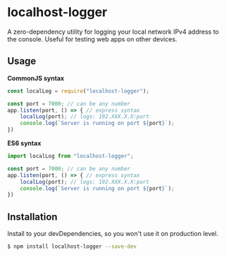 # localhost-logger

A zero-dependency utility for logging your local network IPv4 address to the console. Useful for testing web apps on other devices.

## Usage
**CommonJS syntax**  
```js
const localLog = require("localhost-logger");

const port = 7000; // can be any number
app.listen(port, () => { // express syntax
	localLog(port); // logs: 192.XXX.X.X:port
	console.log(`Server is running on port ${port}`);
})
```

**ES6 syntax**
```js
import localLog from "localhost-logger";

const port = 7000; // can be any number
app.listen(port, () => { // express syntax
	localLog(port); // logs: 192.XXX.X.X:port
	console.log(`Server is running on port ${port}`);
})
```

## Installation
Install to your devDependencies, so you won't use it on production level.  
```sh
$ npm install localhost-logger --save-dev
```